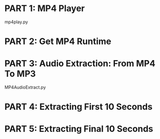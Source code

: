 # PART 1: MP4 Player

mp4play.py

# PART 2: Get MP4 Runtime



# PART 3: Audio Extraction: From MP4 To MP3

MP4AudioExtract.py

# PART 4: Extracting First 10 Seconds


# PART 5: Extracting Final 10 Seconds
